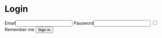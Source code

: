 <!doctype html>
<html>
<head>
  <meta charset="utf-8" />
  <title>Login</title>
  <link rel="stylesheet" href="assets/styles.css" />
</head>
<body>
  <main>
    <h1>Login</h1>
    <form method="post" action="auth.php">
      <label>Email<input type="email" name="email" required></label>
      <label>Password<input type="password" name="password" required></label>
      <label><input type="checkbox" name="remember"> Remember me</label>
      <button type="submit">Sign in</button>
    </form>
  </main>
  <script src="assets/app.js"></script>
</body>
</html>
